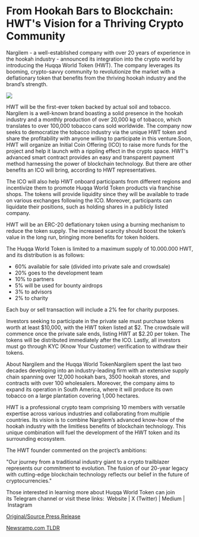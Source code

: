 # From Hookah Bars to Blockchain: HWT's Vision for a Thriving Crypto Community

Nargilem - a well-established company with over 20 years of experience in the hookah industry - announced its integration into the crypto world by introducing the Huqqa World Token (HWT). The company leverages its booming, crypto-savvy community to revolutionize the market with a deflationary token that benefits from the thriving hookah industry and the brand’s strength.

![](https://api.blockchainwire.io/uploads/BlockAdventureSRL/editor_image/7b3574f8-f172-418f-9226-bc11d675df22.jpeg)

HWT will be the first-ever token backed by actual soil and tobacco. Nargilem is a well-known brand boasting a solid presence in the hookah industry and a monthly production of over 20,000 kg of tobacco, which translates to over 100,000 tobacco cans sold worldwide. The company now seeks to democratize the tobacco industry via the unique HWT token and share the profitability with anyone willing to participate in this venture.Soon, HWT will organize an Initial Coin Offering (ICO) to raise more funds for the project and help it launch with a rippling effect in the crypto space. HWT's advanced smart contract provides an easy and transparent payment method harnessing the power of blockchain technology. But there are other benefits an ICO will bring, according to HWT representatives.

The ICO will also help HWT onboard participants from different regions and incentivize them to promote Huqqa World Token products via franchise shops. The tokens will provide liquidity since they will be available to trade on various exchanges following the ICO. Moreover, participants can liquidate their positions, such as holding shares in a publicly listed company.

HWT will be an ERC-20 deflationary token using a burning mechanism to reduce the token supply. The increased scarcity should boost the token’s value in the long run, bringing more benefits for token holders.

The Huqqa World Token is limited to a maximum supply of 10.000.000 HWT, and its distribution is as follows:

* 60% available for sale (divided into private sale and crowdsale)
* 20% goes to the development team
* 10% to partners
* 5% will be used for bounty airdrops
* 3% to advisors
* 2% to charity

Each buy or sell transaction will include a 2% fee for charity purposes.

Investors seeking to participate in the private sale must purchase tokens worth at least $10,000, with the HWT token listed at $2. The crowdsale will commence once the private sale ends, listing HWT at $2.20 per token. The tokens will be distributed immediately after the ICO. Lastly, all investors must go through KYC (Know Your Customer) verification to withdraw their tokens.

About Nargilem and the Huqqa World TokenNargilem spent the last two decades developing into an industry-leading firm with an extensive supply chain spanning over 12,000 hookah bars, 3500 hookah stores, and contracts with over 100 wholesalers. Moreover, the company aims to expand its operation in South America, where it will produce its own tobacco on a large plantation covering 1,000 hectares.

HWT is a professional crypto team comprising 10 members with versatile expertise across various industries and collaborating from multiple countries. Its vision is to combine Nargilem’s advanced know-how of the hookah industry with the limitless benefits of blockchain technology. This unique combination will fuel the development of the HWT token and its surrounding ecosystem.

The HWT founder commented on the project’s ambitions:

"Our journey from a traditional industry giant to a crypto trailblazer represents our commitment to evolution. The fusion of our 20-year legacy with cutting-edge blockchain technology reflects our belief in the future of cryptocurrencies."

Those interested in learning more about Huqqa World Token can join its Telegram channel or visit these links:  Website | X (Twitter) | Medium | Instagram 

[Original/Source Press Release](https://blockchainwire.io/press-release/from-hookah-bars-to-blockchain-hwts-vision-for-a-thriving-crypto-community) 

[Newsramp.com TLDR](https://newsramp.com/None) 